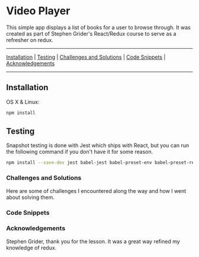 # Video Player

This simple app displays a list of books for a user to browse through.  It was created as part of Stephen Grider's React/Redux course to serve as a refresher on redux.

***

[Installation](https://github.com/chris-malloy/book-list#installation) | [Testing](https://github.com/chris-malloy/book-list#testing) | [Challenges and Solutions](https://github.com/chris-malloy/book-list#challenges-and-solutions) | [Code Snippets](https://github.com/chris-malloy/book-list#code-snippets) | [Acknowledgements](https://github.com/chris-malloy/book-list#acknowledgements)

***

## Installation

OS X & Linux:

```sh
npm install
```

## Testing

Snapshot testing is done with Jest which ships with React, but you can run the following command if you don't have it for some reason.

```sh
npm install --save-dev jest babel-jest babel-preset-env babel-preset-react react-test-renderer
```

### Challenges and Solutions

Here are some of challenges I encountered along the way and how I went about solving them.

### Code Snippets

### Acknowledgements

Stephen Grider, thank you for the lesson.  It was a great way refined my knowledge of redux.

